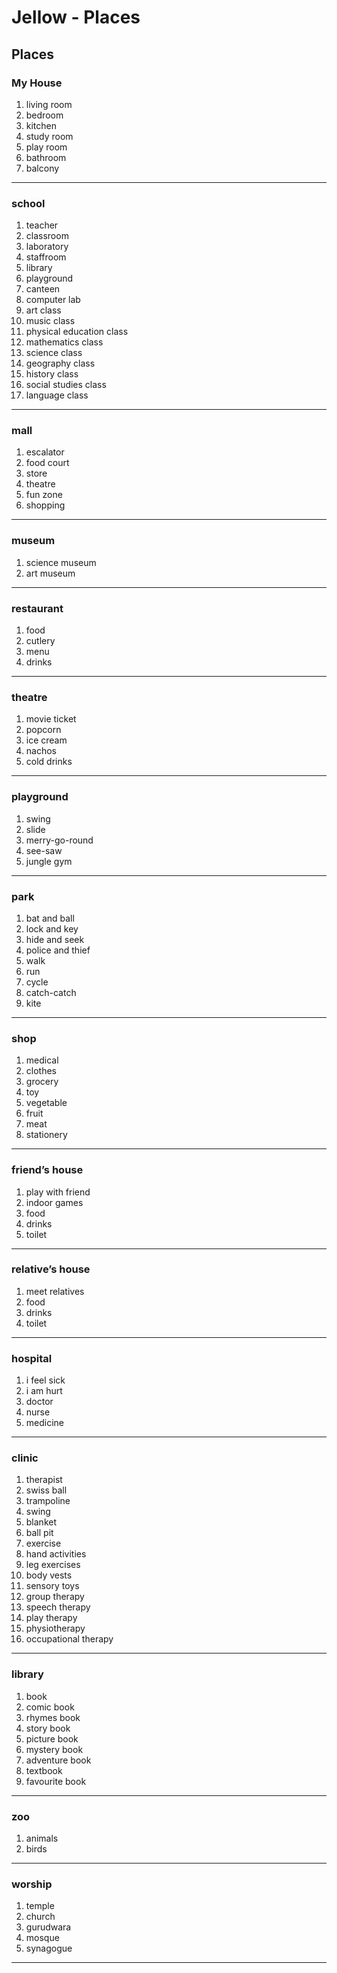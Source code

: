 # Jellow - Places

## Places

### My House

1. living room
2. bedroom
3. kitchen
4. study room
5. play room
6. bathroom
7. balcony

---

### school

1. teacher
2. classroom
3. laboratory
4. staffroom
5. library
6. playground
7. canteen
8. computer lab
9. art class
10. music class
11. physical education class
12. mathematics class
13. science class
14. geography class
15. history class
16. social studies class
17. language class

---

### mall

1. escalator
2. food court
3. store
4. theatre
5. fun zone
6. shopping

---

### museum

1. science museum
2. art museum

---

### restaurant

1. food
2. cutlery
3. menu
4. drinks

---

### theatre

1. movie ticket
2. popcorn
3. ice cream
4. nachos
5. cold drinks

---

### playground

1. swing
2. slide
3. merry-go-round
4. see-saw
5. jungle gym

---

### park

1. bat and ball
2. lock and key
3. hide and seek
4. police and thief
5. walk
6. run
7. cycle
8. catch-catch
9. kite

---

### shop

1. medical
2. clothes
3. grocery
4. toy
5. vegetable
6. fruit
7. meat
8. stationery

---

### friend’s house

1. play with friend
2. indoor games
3. food
4. drinks
5. toilet

---

### relative’s house

1. meet relatives
2. food
3. drinks
4. toilet

---

### hospital

1. i feel sick
2. i am hurt
3. doctor
4. nurse
5. medicine

---

### clinic

1. therapist
2. swiss ball
3. trampoline
4. swing
5. blanket
6. ball pit
7. exercise
8. hand activities
9. leg exercises
10. body vests
11. sensory toys
12. group therapy
13. speech therapy
14. play therapy
15. physiotherapy
16. occupational therapy

---

### library

1. book
2. comic book
3. rhymes book
4. story book
5. picture book
6. mystery book
7. adventure book
8. textbook
9. favourite book

---

### zoo

1. animals
2. birds

---

### worship

1. temple
2. church
3. gurudwara
4. mosque
5. synagogue

---